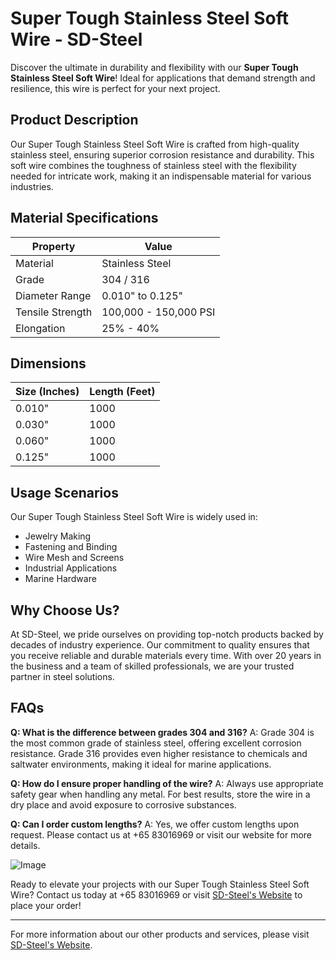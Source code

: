 # Super Tough Stainless Steel Soft Wire - SD-Steel

Discover the ultimate in durability and flexibility with our **Super Tough Stainless Steel Soft Wire**! Ideal for applications that demand strength and resilience, this wire is perfect for your next project.

## Product Description
Our Super Tough Stainless Steel Soft Wire is crafted from high-quality stainless steel, ensuring superior corrosion resistance and durability. This soft wire combines the toughness of stainless steel with the flexibility needed for intricate work, making it an indispensable material for various industries.

## Material Specifications
| Property          | Value                |
|-------------------|----------------------|
| Material          | Stainless Steel      |
| Grade             | 304 / 316            |
| Diameter Range    | 0.010" to 0.125"     |
| Tensile Strength  | 100,000 - 150,000 PSI|
| Elongation         | 25% - 40%            |

## Dimensions
| Size (Inches) | Length (Feet) |
|---------------|---------------|
| 0.010"        | 1000          |
| 0.030"        | 1000          |
| 0.060"        | 1000          |
| 0.125"        | 1000          |

## Usage Scenarios
Our Super Tough Stainless Steel Soft Wire is widely used in:
- Jewelry Making
- Fastening and Binding
- Wire Mesh and Screens
- Industrial Applications
- Marine Hardware

## Why Choose Us?
At SD-Steel, we pride ourselves on providing top-notch products backed by decades of industry experience. Our commitment to quality ensures that you receive reliable and durable materials every time. With over 20 years in the business and a team of skilled professionals, we are your trusted partner in steel solutions.

## FAQs
**Q: What is the difference between grades 304 and 316?**
A: Grade 304 is the most common grade of stainless steel, offering excellent corrosion resistance. Grade 316 provides even higher resistance to chemicals and saltwater environments, making it ideal for marine applications.

**Q: How do I ensure proper handling of the wire?**
A: Always use appropriate safety gear when handling any metal. For best results, store the wire in a dry place and avoid exposure to corrosive substances.

**Q: Can I order custom lengths?**
A: Yes, we offer custom lengths upon request. Please contact us at +65 83016969 or visit our website for more details.

![Image](https://github.com/user-attachments/assets/2567258e-e124-4816-932d-1809bd27ef0b)

Ready to elevate your projects with our Super Tough Stainless Steel Soft Wire? Contact us today at +65 83016969 or visit [SD-Steel's Website](#) to place your order!

---

For more information about our other products and services, please visit [SD-Steel's Website](#).